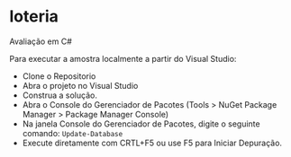 # loteria
Avaliação em C#

Para executar a amostra localmente a partir do Visual Studio:

- Clone o Repositorio
- Abra o projeto no Visual Studio
- Construa a solução.
- Abra o Console do Gerenciador de Pacotes (Tools > NuGet Package Manager > Package Manager Console)
- Na janela Console do Gerenciador de Pacotes, digite o seguinte comando: `Update-Database`
- Execute diretamente com CRTL+F5 ou use F5 para Iniciar Depuração.
